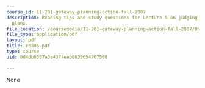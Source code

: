 ```yaml
---
course_id: 11-201-gateway-planning-action-fall-2007
description: Reading tips and study questions for Lecture 5 on judging the New Orleans
  plans.
file_location: /coursemedia/11-201-gateway-planning-action-fall-2007/0d4db6587a3e437feeb0839654707508_read5.pdf
file_type: application/pdf
layout: pdf
title: read5.pdf
type: course
uid: 0d4db6587a3e437feeb0839654707508

---
```

None